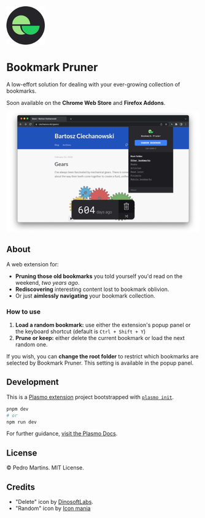 <img src="./assets/icon.png" width="100px" />

# Bookmark Pruner

A low-effort solution for dealing with your ever-growing collection of bookmarks.

<!-- [TODO: Link to Chrome] / [TODO: Link to Firefox] -->

Soon available on the **Chrome Web Store** and **Firefox Addons**.

![Screenshot](./assets/screenshot.png)

## About

A web extension for:

- **Pruning those old bookmarks** you told yourself you'd read on the weekend, _two years ago_.
- **Rediscovering** interesting content lost to bookmark oblivion.
- Or just **aimlessly navigating** your bookmark collection.

### How to use

1. **Load a random bookmark:** use either the extension's popup panel or the keyboard shortcut (default is `Ctrl + Shift + Y`)
2. **Prune or keep:** either delete the current bookmark or load the next random one.

If you wish, you can **change the root folder** to restrict which bookmarks are selected by Bookmark Pruner. This setting is available in the popup panel.

## Development

This is a [Plasmo extension](https://docs.plasmo.com/) project bootstrapped with [`plasmo init`](https://www.npmjs.com/package/plasmo).

```bash
pnpm dev
# or
npm run dev
```

For further guidance, [visit the Plasmo Docs](https://docs.plasmo.com/).

## License

© Pedro Martins. MIT License.

## Credits

- "Delete" icon by <a href="https://www.flaticon.com/free-icons/remove" title="remove icons">DinosoftLabs</a>.
- "Random" icon by <a href="https://www.flaticon.com/free-icons/random" title="random icons">Icon mania</a>
